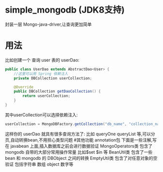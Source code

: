 # simple_mongodb (JDK8支持)
封装一层 Mongo-java-driver,让查询更加简单
# 用法
比如创建一个 查询 user 表的 userDao:
```java
public class UserDao extends AbstractDao<User> {
    //这里可以用 Spring 依赖注入
    private DBCollection userCollection;

    @Override
    public DBCollection getDaoCollection() {
        return userCollection;
    }
}
```

其中userCollection可以选择依赖注入:
```java
userCollection = MongoDBFactory.getCollection("db_name", "collection_name");
```
这样你的 userDao 就具有很多查询方法了:
比如 queryOne queryList 等,可以分页,自动转换bean,不用担心类型问题
#其他功能
annotation包 下面是一些注解,写在 javabean 上面,插入数据库之前会进行数据验证
MongoOperators类 包含了 mongodb 自带的大部分常用操作常量 比如$set $in 等
BeanUtil类 包含了一些 bean 和 mongodb 的 DBObject 之间的转换
EmptyUtil类 包含了对任意对象的空验证 包括字符串 数组 object 数字等
